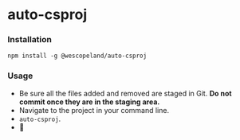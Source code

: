 # auto-csproj

### Installation

```
npm install -g @wescopeland/auto-csproj
```

### Usage

- Be sure all the files added and removed are staged in Git. **Do not commit once they are in the staging area.**
- Navigate to the project in your command line.
- `auto-csproj`.
- 🍺
